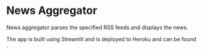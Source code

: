 <h1>News Aggregator</h1>
News aggregator parses the specified RSS feeds and displays the news.<br>

The app is built using Streamlit and is deployed to Heroku and can be found <a href="#" onclick='window.open("https://news-agg-rss-feed-heroku.herokuapp.com/");return false;'></a>.
